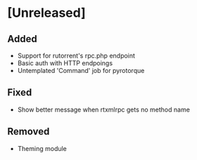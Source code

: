# [Unreleased]
## Added
- Support for rutorrent's rpc.php endpoint
- Basic auth with HTTP endpoings
- Untemplated 'Command' job for pyrotorque
## Fixed
- Show better message when rtxmlrpc gets no method name
## Removed
- Theming module
